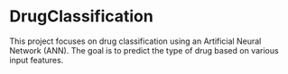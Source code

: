 # DrugClassification
This project focuses on drug classification using an Artificial Neural Network (ANN). The goal is to predict the type of drug based on various input features.
